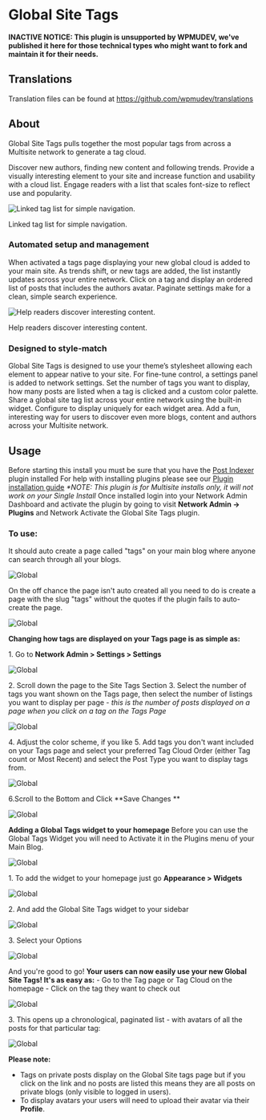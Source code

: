 # Global Site Tags

**INACTIVE NOTICE: This plugin is unsupported by WPMUDEV, we've published it here for those technical types who might want to fork and maintain it for their needs.**

## Translations

Translation files can be found at https://github.com/wpmudev/translations

## About

Global Site Tags pulls together the most popular tags from across a Multisite network to generate a tag cloud.

Discover new authors, finding new content and following trends. Provide a visually interesting element to your site and increase function and usability with a cloud list. Engage readers with a list that scales font-size to reflect use and popularity. 

![Linked tag list for simple navigation.](http://premium.wpmudev.org/wp-content/uploads/2009/09/tag-cloud.jpg)

 Linked tag list for simple navigation.

### Automated setup and management

When activated a tags page displaying your new global cloud is added to your main site. As trends shift, or new tags are added, the list instantly updates across your entire network. Click on a tag and display an ordered list of posts that includes the authors avatar. Paginate settings make for a clean, simple search experience. 

![Help readers discover interesting content.](http://premium.wpmudev.org/wp-content/uploads/2009/09/list.jpg)

 Help readers discover interesting content.

### Designed to style-match

Global Site Tags is designed to use your theme’s stylesheet allowing each element to appear native to your site. For fine-tune control, a settings panel is added to network settings. Set the number of tags you want to display, how many posts are listed when a tag is clicked and a custom color palette. Share a global site tag list across your entire network using the built-in widget. Configure to display uniquely for each widget area. Add a fun, interesting way for users to discover even more blogs, content and authors across your Multisite network.

## Usage

Before starting this install you must be sure that you have the [Post Indexer](https://premium.wpmudev.org/project/post-indexer "Post") plugin installed For help with installing plugins please see our [Plugin installation guide](https://premium.wpmudev.org/wpmu-manual/installing-regular-plugins-on-wpmu/) _*NOTE: This plugin is for Multisite installs only, it will not work on your Single Install_ Once installed login into your Network Admin Dashboard and activate the plugin by going to visit **Network Admin -> Plugins** and Network Activate the Global Site Tags plugin.

### To use:

It should auto create a page called \"tags\" on your main blog where anyone can search through all your blogs.

![Global](https://premium.wpmudev.org/wp-content/uploads/2009/09/gstags1.png)

 On the off chance the page isn't auto created all you need to do is create a page with the slug \"tags\" without the quotes if the plugin fails to auto-create the page. 

![Global](https://premium.wpmudev.org/wp-content/uploads/2009/09/gstags2.png)

 **Changing how tags are displayed on your Tags page is as simple as:** 
 
1\. Go to **Network Admin > Settings > Settings**

![Global](https://premium.wpmudev.org/wp-content/uploads/2009/09/gstags3.png)

2\. Scroll down the page to the Site Tags Section 3\. Select the number of tags you want shown on the Tags page, then select the number of listings you want to display per page - _this is the number of posts displayed on a page when you click on a tag on the Tags Page_ 

![Global](https://premium.wpmudev.org/wp-content/uploads/2009/09/gstags4.png)

 4\. Adjust the color scheme, if you like 5\. Add tags you don't want included on your Tags page and select your preferred Tag Cloud Order (either Tag count or Most Recent) and select the Post Type you want to display tags from.

![Global](https://premium.wpmudev.org/wp-content/uploads/2009/09/gstags5.png)

 6.Scroll to the Bottom and Click **Save Changes **

![Global](https://premium.wpmudev.org/wp-content/uploads/2009/09/gstags6.png)

**Adding a Global Tags widget to your homepage** Before you can use the Global Tags Widget you will need to Activate it in the Plugins menu of your Main Blog.

![Global](https://premium.wpmudev.org/wp-content/uploads/2009/09/gstags8.png)

 1\. To add the widget to your homepage just go **Appearance > Widgets**

![Global](https://premium.wpmudev.org/wp-content/uploads/2009/09/gstags71.png)

 2\. And add the Global Site Tags widget to your sidebar

![Global](https://premium.wpmudev.org/wp-content/uploads/2009/09/gstags9.png)

 3\. Select your Options

![Global](https://premium.wpmudev.org/wp-content/uploads/2009/09/gstags10.png)

And you're good to go! **Your users can now easily use your new Global Site Tags! It's as easy as:** - Go to the Tag page or Tag Cloud on the homepage - Click on the tag they want to check out

![Global](https://premium.wpmudev.org/wp-content/uploads/2009/09/gstags11.png)

 3\. This opens up a chronological, paginated list - with avatars of all the posts for that particular tag:

![Global](https://premium.wpmudev.org/wp-content/uploads/2009/09/gstags12.png)

**Please note:**

*   Tags on private posts display on the Global Site tags page but if you click on the link and no posts are listed this means they are all posts on private blogs (only visible to logged in users).
*   To display avatars your users will need to upload their avatar via their **Profile**.
